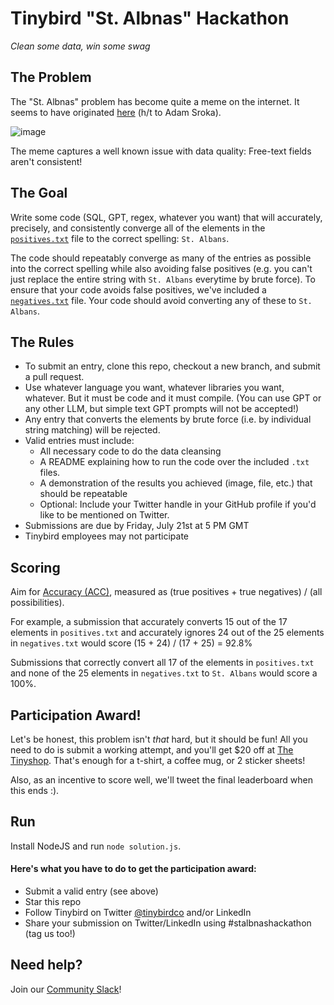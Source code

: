 # Tinybird "St. Albnas" Hackathon
*Clean some data, win some swag*

## The Problem
The "St. Albnas" problem has become quite a meme on the internet. It seems to have originated [here](https://www.linkedin.com/posts/aesroka_management-we-have-great-datasets-the-datasets-activity-7072180991229874176-p8PX/) (h/t to Adam Sroka).

![image](/img/st-albnas.webp)

The meme captures a well known issue with data quality: Free-text fields aren't consistent!

## The Goal
Write some code (SQL, GPT, regex, whatever you want) that will accurately, precisely, and consistently converge all of the elements in the [`positives.txt`](/positives.txt) file to the correct spelling: `St. Albans`.

The code should repeatably converge as many of the entries as possible into the correct spelling while also avoiding false positives (e.g. you can't just replace the entire string with `St. Albans` everytime by brute force). To ensure that your code avoids false positives, we've included a [`negatives.txt`](/negatives.txt) file. Your code should avoid converting any of these to `St. Albans`.

## The Rules
- To submit an entry, clone this repo, checkout a new branch, and submit a pull request.
- Use whatever language you want, whatever libraries you want, whatever. But it must be code and it must compile. (You can use GPT or any other LLM, but simple text GPT prompts will not be accepted!)
- Any entry that converts the elements by brute force (i.e. by individual string matching) will be rejected.
- Valid entries must include:
  - All necessary code to do the data cleansing
  - A README explaining how to run the code over the included `.txt` files.
  - A demonstration of the results you achieved (image, file, etc.) that should be repeatable
  - Optional: Include your Twitter handle in your GitHub profile if you'd like to be mentioned on Twitter.
- Submissions are due by Friday, July 21st at 5 PM GMT
- Tinybird employees may not participate

## Scoring
Aim for [Accuracy (ACC)](https://en.wikipedia.org/wiki/Accuracy_and_precision#In_binary_classification), measured as (true positives + true negatives) / (all possibilities).

For example, a submission that accurately converts 15 out of the 17 elements in `positives.txt` and accurately ignores 24 out of the 25 elements in `negatives.txt` would score (15 + 24) / (17 + 25) = 92.8%

Submissions that correctly convert all 17 of the elements in `positives.txt` and none of the 25 elements in `negatives.txt` to `St. Albans` would score a 100%.

## Participation Award!
Let's be honest, this problem isn't *that* hard, but it should be fun! All you need to do is submit a working attempt, and you'll get $20 off at [The Tinyshop](https://shop.tinybird.co). That's enough for a t-shirt, a coffee mug, or 2 sticker sheets!

Also, as an incentive to score well, we'll tweet the final leaderboard when this ends :).

## Run

Install NodeJS and run `node solution.js`.

#### Here's what you have to do to get the participation award:
- Submit a valid entry (see above) 
- Star this repo
- Follow Tinybird on Twitter [@tinybirdco](https://twitter.com/tinybirdco) and/or LinkedIn
- Share your submission on Twitter/LinkedIn using #stalbnashackathon (tag us too!)

## Need help?
Join our [Community Slack](https://www.tinybird.co/join-our-slack-community)!
